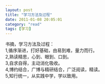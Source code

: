 ```yaml
---
layout: post
title: "学习方法及过程"
date: 2011-01-08 20:05:01
category: "read"
tags: [学习]
---
```

书摘，学习方法及过程：  
1,循序渐进，打好基础，由易到难，量力而行。  
2,熟读精思，心到、眼到、口到。  
3,自求自得，主动消化吸收。  
4,博约结合，广博与精研结合，广泛阅读，精读。  
5,知行统一，从实践中学，学以致用。  
